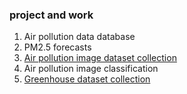 ### project and work
1. Air pollution data database
2. PM2.5 forecasts
3. [Air pollution image dataset collection](hyinfo.bse.ntu.edu.tw/apci)
4. Air pollution image classification
5. [Greenhouse dataset collection](hyinfo.bse.ntu.edu.tw/sams)
